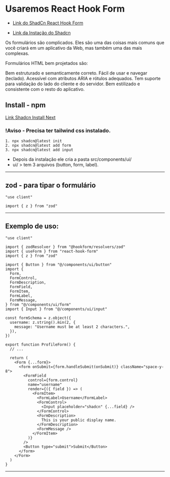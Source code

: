 # Usaremos React Hook Form

 - [Link do ShadCn React Hook Form](https://ui.shadcn.com/docs/components/form)

 - [Link da Instação do Shadcn](https://ui.shadcn.com/docs/installation)

Os formulários são complicados. Eles são uma das coisas mais comuns que você criará em um aplicativo da Web, mas também uma das mais complexas.

Formulários HTML bem projetados são:

Bem estruturado e semanticamente correto.
Fácil de usar e navegar (teclado).
Acessível com atributos ARIA e rótulos adequados.
Tem suporte para validação do lado do cliente e do servidor.
Bem estilizado e consistente com o resto do aplicativo.

## Install - npm
[Link Shadcn Install Next](https://ui.shadcn.com/docs/installation/next)

### !Aviso - Precisa ter tailwind css instalado.
````
1. npx shadcn@latest init
2. npx shadcn@latest add form
3. npx shadcn@latest add input
````
 - Depois da instalação ele cria a pasta src/components/ui/
 - ui/ > tem 3 arquivos (button, form, label).
___

## zod - para tipar o formulário

````
"use client"

import { z } from "zod"
````
___

## Exemplo de uso:

````
"use client"

import { zodResolver } from "@hookform/resolvers/zod"
import { useForm } from "react-hook-form"
import { z } from "zod"

import { Button } from "@/components/ui/button"
import {
  Form,
  FormControl,
  FormDescription,
  FormField,
  FormItem,
  FormLabel,
  FormMessage,
} from "@/components/ui/form"
import { Input } from "@/components/ui/input"

const formSchema = z.object({
  username: z.string().min(2, {
    message: "Username must be at least 2 characters.",
  }),
})

export function ProfileForm() {
  // ...

  return (
    <Form {...form}>
      <form onSubmit={form.handleSubmit(onSubmit)} className="space-y-8">
        <FormField
          control={form.control}
          name="username"
          render={({ field }) => (
            <FormItem>
              <FormLabel>Username</FormLabel>
              <FormControl>
                <Input placeholder="shadcn" {...field} />
              </FormControl>
              <FormDescription>
                This is your public display name.
              </FormDescription>
              <FormMessage />
            </FormItem>
          )}
        />
        <Button type="submit">Submit</Button>
      </form>
    </Form>
  )
}
````
___